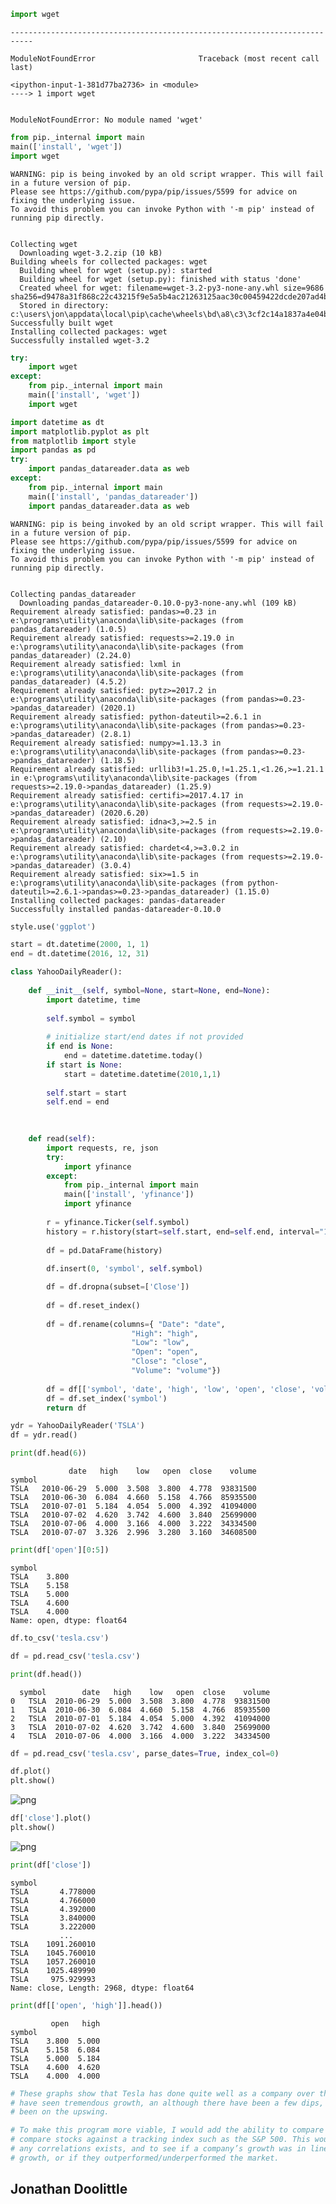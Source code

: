 ```python
import wget
```


    ---------------------------------------------------------------------------

    ModuleNotFoundError                       Traceback (most recent call last)

    <ipython-input-1-381d77ba2736> in <module>
    ----> 1 import wget
    

    ModuleNotFoundError: No module named 'wget'



```python
from pip._internal import main
main(['install', 'wget'])
import wget
```

    WARNING: pip is being invoked by an old script wrapper. This will fail in a future version of pip.
    Please see https://github.com/pypa/pip/issues/5599 for advice on fixing the underlying issue.
    To avoid this problem you can invoke Python with '-m pip' instead of running pip directly.
    

    Collecting wget
      Downloading wget-3.2.zip (10 kB)
    Building wheels for collected packages: wget
      Building wheel for wget (setup.py): started
      Building wheel for wget (setup.py): finished with status 'done'
      Created wheel for wget: filename=wget-3.2-py3-none-any.whl size=9686 sha256=d9478a31f868c22c43215f9e5a5b4ac21263125aac30c00459422dcde207ad4b
      Stored in directory: c:\users\jon\appdata\local\pip\cache\wheels\bd\a8\c3\3cf2c14a1837a4e04bd98631724e81f33f462d86a1d895fae0
    Successfully built wget
    Installing collected packages: wget
    Successfully installed wget-3.2
    


```python
try:
    import wget
except: 
    from pip._internal import main
    main(['install', 'wget'])
    import wget
```


```python
import datetime as dt
import matplotlib.pyplot as plt
from matplotlib import style
import pandas as pd
try:
    import pandas_datareader.data as web
except: 
    from pip._internal import main
    main(['install', 'pandas_datareader'])
    import pandas_datareader.data as web
```

    WARNING: pip is being invoked by an old script wrapper. This will fail in a future version of pip.
    Please see https://github.com/pypa/pip/issues/5599 for advice on fixing the underlying issue.
    To avoid this problem you can invoke Python with '-m pip' instead of running pip directly.
    

    Collecting pandas_datareader
      Downloading pandas_datareader-0.10.0-py3-none-any.whl (109 kB)
    Requirement already satisfied: pandas>=0.23 in e:\programs\utility\anaconda\lib\site-packages (from pandas_datareader) (1.0.5)
    Requirement already satisfied: requests>=2.19.0 in e:\programs\utility\anaconda\lib\site-packages (from pandas_datareader) (2.24.0)
    Requirement already satisfied: lxml in e:\programs\utility\anaconda\lib\site-packages (from pandas_datareader) (4.5.2)
    Requirement already satisfied: pytz>=2017.2 in e:\programs\utility\anaconda\lib\site-packages (from pandas>=0.23->pandas_datareader) (2020.1)
    Requirement already satisfied: python-dateutil>=2.6.1 in e:\programs\utility\anaconda\lib\site-packages (from pandas>=0.23->pandas_datareader) (2.8.1)
    Requirement already satisfied: numpy>=1.13.3 in e:\programs\utility\anaconda\lib\site-packages (from pandas>=0.23->pandas_datareader) (1.18.5)
    Requirement already satisfied: urllib3!=1.25.0,!=1.25.1,<1.26,>=1.21.1 in e:\programs\utility\anaconda\lib\site-packages (from requests>=2.19.0->pandas_datareader) (1.25.9)
    Requirement already satisfied: certifi>=2017.4.17 in e:\programs\utility\anaconda\lib\site-packages (from requests>=2.19.0->pandas_datareader) (2020.6.20)
    Requirement already satisfied: idna<3,>=2.5 in e:\programs\utility\anaconda\lib\site-packages (from requests>=2.19.0->pandas_datareader) (2.10)
    Requirement already satisfied: chardet<4,>=3.0.2 in e:\programs\utility\anaconda\lib\site-packages (from requests>=2.19.0->pandas_datareader) (3.0.4)
    Requirement already satisfied: six>=1.5 in e:\programs\utility\anaconda\lib\site-packages (from python-dateutil>=2.6.1->pandas>=0.23->pandas_datareader) (1.15.0)
    Installing collected packages: pandas-datareader
    Successfully installed pandas-datareader-0.10.0
    


```python
style.use('ggplot')
```


```python
start = dt.datetime(2000, 1, 1)
end = dt.datetime(2016, 12, 31)
```


```python
class YahooDailyReader():
    
    def __init__(self, symbol=None, start=None, end=None):
        import datetime, time
        
        self.symbol = symbol
        
        # initialize start/end dates if not provided
        if end is None:
            end = datetime.datetime.today()
        if start is None:
            start = datetime.datetime(2010,1,1)
        
        self.start = start
        self.end = end
        

        
    def read(self):
        import requests, re, json
        try:
            import yfinance
        except: 
            from pip._internal import main
            main(['install', 'yfinance'])
            import yfinance   
        
        r = yfinance.Ticker(self.symbol)
        history = r.history(start=self.start, end=self.end, interval="1d", frequency="1d")
        
        df = pd.DataFrame(history)
        
        df.insert(0, 'symbol', self.symbol)

        df = df.dropna(subset=['Close'])
        
        df = df.reset_index()
        
        df = df.rename(columns={ "Date": "date", 
                           "High": "high",
                           "Low": "low",
                           "Open": "open",
                           "Close": "close",
                           "Volume": "volume"})
        
        df = df[['symbol', 'date', 'high', 'low', 'open', 'close', 'volume']]
        df = df.set_index('symbol')
        return df
```


```python
ydr = YahooDailyReader('TSLA')
df = ydr.read()
```


```python
print(df.head(6))
```

                 date   high    low   open  close    volume
    symbol                                                 
    TSLA   2010-06-29  5.000  3.508  3.800  4.778  93831500
    TSLA   2010-06-30  6.084  4.660  5.158  4.766  85935500
    TSLA   2010-07-01  5.184  4.054  5.000  4.392  41094000
    TSLA   2010-07-02  4.620  3.742  4.600  3.840  25699000
    TSLA   2010-07-06  4.000  3.166  4.000  3.222  34334500
    TSLA   2010-07-07  3.326  2.996  3.280  3.160  34608500
    


```python
print(df['open'][0:5])
```

    symbol
    TSLA    3.800
    TSLA    5.158
    TSLA    5.000
    TSLA    4.600
    TSLA    4.000
    Name: open, dtype: float64
    


```python
df.to_csv('tesla.csv')
```


```python
df = pd.read_csv('tesla.csv')
```


```python
print(df.head())
```

      symbol        date   high    low   open  close    volume
    0   TSLA  2010-06-29  5.000  3.508  3.800  4.778  93831500
    1   TSLA  2010-06-30  6.084  4.660  5.158  4.766  85935500
    2   TSLA  2010-07-01  5.184  4.054  5.000  4.392  41094000
    3   TSLA  2010-07-02  4.620  3.742  4.600  3.840  25699000
    4   TSLA  2010-07-06  4.000  3.166  4.000  3.222  34334500
    


```python
df = pd.read_csv('tesla.csv', parse_dates=True, index_col=0)
```


```python
df.plot()
plt.show()
```


![png](output_14_0.png)



```python
df['close'].plot()
plt.show()
```


![png](output_15_0.png)



```python
print(df['close'])
```

    symbol
    TSLA       4.778000
    TSLA       4.766000
    TSLA       4.392000
    TSLA       3.840000
    TSLA       3.222000
               ...     
    TSLA    1091.260010
    TSLA    1045.760010
    TSLA    1057.260010
    TSLA    1025.489990
    TSLA     975.929993
    Name: close, Length: 2968, dtype: float64
    


```python
print(df[['open', 'high']].head())
```

             open   high
    symbol              
    TSLA    3.800  5.000
    TSLA    5.158  6.084
    TSLA    5.000  5.184
    TSLA    4.600  4.620
    TSLA    4.000  4.000
    


```python
# These graphs show that Tesla has done quite well as a company over the past few years! They 
# have seen tremendous growth, an although there have been a few dips, have been consistently 
# been on the upswing.
```


```python
# To make this program more viable, I would add the ability to compare multiple stocks, or 
# compare stocks against a tracking index such as the S&P 500. This would allow me to see if 
# any correlations exists, and to see if a company’s growth was in line with the current economic 
# growth, or if they outperformed/underperformed the market.
```

## Jonathan Doolittle


```python

```
